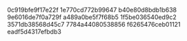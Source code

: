 0c919bfe9f17e22f
1e770cd772b99647
b40e80d8bdb1b638
9e6016de7f0a729f
a489a0be5f7f68b5
1f5be036540ed9c2
3571db38568d45c7
7784a44080538856
f6265476ceb01121
eadf5d4317efbdb3

